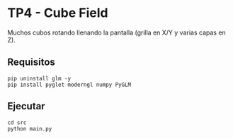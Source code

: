 # TP4 - Cube Field
Muchos cubos rotando llenando la pantalla (grilla en X/Y y varias capas en Z).

## Requisitos
```
pip uninstall glm -y
pip install pyglet moderngl numpy PyGLM
```

## Ejecutar
```
cd src
python main.py
```
